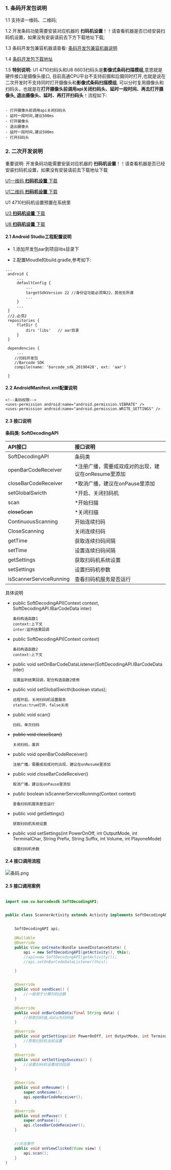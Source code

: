 ### 1. 条码开发包说明

   1.1 支持读一维码、二维码;

   1.2 开发条码功能需要安装对应机器的 **扫码机设置**！！请查看机器是否已经安装扫码机设置，如果没有安装请前去下方下载地址下载;

   1.3 条码开发包兼容机器请查看: [条码开发包兼容机器说明](https://github.com/CoreWise/CoreWiseDemo#user-content-zh)

   1.4 [条码开发包下载地址](https://github.com/CoreWise/CoreWiseDemo#user-content-zh)

   1.5 **特别说明:**
       U1 4710扫码头和U8 6603扫码头是**影像式条码扫描模组**,意思就是硬件接口是摄像头接口,
       目前高通CPU平台不支持前摄和后摄同时打开,也就是说在二次开发时不支持同时打开摄像头和**影像式条码扫描模组**,
       可以分时复用摄像头和扫码头，也就是在**打开摄像头前调用api关闭扫码头、延时一段时间、再去打开摄像头,
       退出摄像头、延时、再打开扫码头**！流程如下:

   ```

   - 打开摄像头前调用api关闭扫码头
   - 延时一段时间,建议500ms
   - 打开摄像头
   - 退出摄像头
   - 延时一段时间,建议500ms
   - 打开扫码头
   ```


### 2. 二次开发说明

重要说明: 开发条码功能需要安装对应机器的 **扫码机设置**！！请查看机器是否已经安装扫码机设置，如果没有安装请前去下载地址下载﻿

[U1一维码 **扫码机设置** 下载](https://coding.net/u/CoreWise/p/SDK/git/raw/master/U1-ue966ScannerSetting-release20190415.apk)

[U1二维码 **扫码机设置** 下载](https://coding.net/u/CoreWise/p/SDK/git/raw/master/U1-3680ScannerSetting-release20190415.apk)

U1 4710扫码机设置预置在系统里

[U3 **扫码机设置** 下载](https://coding.net/u/CoreWise/p/SDK/git/raw/master/u3-ScannerSetting-release20190428.apk)

[U8 **扫码机设置** 下载](https://coding.net/u/CoreWise/p/SDK/git/raw/master/6603ScannerSettingRelease20190423.apk)


#### 2.1 Android Studio工程配置说明

- 1.添加开发包aar到项目libs目录下

- 2.配置Moudle的build.gradle,参考如下:


```
...
 android {
     ...
     defaultConfig {
         ...
         targetSdkVersion 22 //身份证功能必须降22，其他无所谓
         ...
     }
     ...
 }
 //2.必须2
 repositories {
     flatDir {
         dirs 'libs'   // aar目录
     }
 }

 dependencies {
     ...
    //扫码开发包
    //Barcode SDK
    compile(name: 'barcode_sdk_20190428', ext: 'aar')

 }
```

#### 2.2 AndroidManifest.xml配置说明

```
<!--条码权限-->
<uses-permission android:name="android.permission.VIBRATE" />
<uses-permission android:name="android.permission.WRITE_SETTINGS" />

```






#### 2.3  接口说明

**条码类: SoftDecodingAPI**


| API接口 | 接口说明 |
| :----- | :---- |
|SoftDecodingAPI|条码类
|openBarCodeReceiver|*注册广播，需要成双成对的出现，建议在onResume里添加
|closeBarCodeReceiver|*取消广播，建议在onPause里添加
|setGlobalSwicth|*开启、关闭扫码机
|scan|*开始扫描
|~~closeScan~~|*关闭扫描
|ContinuousScanning|开始连续扫码
|CloseScanning|关闭连续扫码
|getTime|获取连续扫码间隔
|setTime|设置连续扫码间隔
|getSettings|获取扫码机系统设置
|setSettings|设置扫码机参数
|isScannerServiceRunning|查看扫码机服务是否运行

具体说明

- public SoftDecodingAPI(Context context, SoftDecodingAPI.IBarCodeData inter)
    ```
    条码构造函数1
    context:上下文
    inter:监听结果回调
    ```
- public SoftDecodingAPI(Context context)
    ```
    条码构造函数2
    context:上下文
    ```

- public void  setOnBarCodeDataListener(SoftDecodingAPI.IBarCodeData inter)
    ```
    设置监听结果回调，配合构造函数2使用
    ```

- public void setGlobalSwicth(boolean status);
    ```
    远程开启、关闭扫码机设置服务
    status:true打开，false关闭
    ```

- public void scan()
    ```
    扫码，单次扫码
    ```

- ~~public void closeScan()~~
    ```
    关闭扫码，废弃
    ```

- public void openBarCodeReceiver()
    ```
    注册广播，需要成双成对的出现，建议在onResume里添加
    ```

- public void closeBarCodeReceiver()
    ```
    取消广播，建议在onPause里添加
    ```

- public boolean isScannerServiceRunning(Context context)
    ```
    查看扫码机服务是否运行
    ```


- public void getSettings()
    ```
    获取扫码机系统设置
    ```

- public void setSettings(int PowerOnOff, int OutputMode, int TerminalChar, String Prefix, String Suffix, int Volume, int PlayoneMode)
    ```
    设置扫码机参数
    ```



#### 2.4 接口调用流程




![条码.png](https://i.loli.net/2019/05/08/5cd24de928418.png)




#### 2.5 接口调用案例

```java

import com.cw.barcodesdk.SoftDecodingAPI;


public class ScannerActivity extends Activity implements SoftDecodingAPI.IBarCodeData {


    SoftDecodingAPI api;

    @Nullable
    @Override
    public View onCreate(Bundle savedInstanceState) {
        api = new SoftDecodingAPI(getActivity(), this);
        //api=new SoftDecodingAPI(getActivity());
        //api.setOnBarCodeDataListener(this);

    }


    @Override
    public void sendScan() {
        //一般用于计算扫码总数
    }

    @Override
    public void onBarCodeData(final String data) {
        //获取扫码值,data为扫码值
    }

    @Override
    public void getSettings(int PowerOnOff, int OutputMode, int TerminalChar, String Prefix, String Suffix, int Volume, int PlayoneMode) {
        //获取扫码机当前设置
    }

    @Override
    public void setSettingsSuccess() {
        //设置扫码机设置成功回调
    }


    @Override
    public void onResume() {
        super.onResume();
        api.openBarCodeReceiver();
    }

    @Override
    public void onPause() {
        super.onPause();
        api.closeBarCodeReceiver();
    }


    //点击事件
    public void onViewClicked(View view) {
        api.scan();
    }
}
```